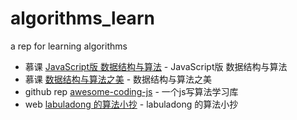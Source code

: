 # algorithms_learn
a rep for learning algorithms

* 慕课 [JavaScript版 数据结构与算法](https://coding.imooc.com/class/315.html) - JavaScript版 数据结构与算法
* 慕课 [数据结构与算法之美](https://time.geekbang.org/column/intro/126) - 数据结构与算法之美
* github rep [awesome-coding-js](https://github.com/ConardLi/awesome-coding-js) - 一个js写算法学习库
* web [labuladong 的算法小抄](https://labuladong.gitbook.io/algo/) - labuladong 的算法小抄